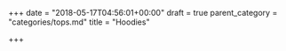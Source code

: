 +++
date = "2018-05-17T04:56:01+00:00"
draft = true
parent_category = "categories/tops.md"
title = "Hoodies"

+++
